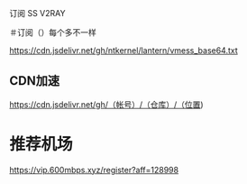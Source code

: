 订阅
SS
V2RAY

＃订阅（）每个多不一样

 https://cdn.jsdelivr.net/gh/ntkernel/lantern/vmess_base64.txt





## CDN加速
https://cdn.jsdelivr.net/gh/（帐号）/（仓库）/（位置)


# 推荐机场
https://vip.600mbps.xyz/register?aff=128998
